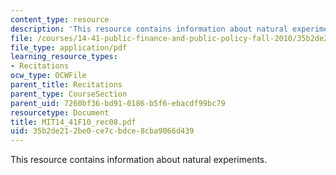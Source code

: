 ```yaml
---
content_type: resource
description: 'This resource contains information about natural experiments. '
file: /courses/14-41-public-finance-and-public-policy-fall-2010/35b2de212be0ce7cbdce8cba9066d439_MIT14_41F10_rec08.pdf
file_type: application/pdf
learning_resource_types:
- Recitations
ocw_type: OCWFile
parent_title: Recitations
parent_type: CourseSection
parent_uid: 7260bf36-bd91-0186-b5f6-ebacdf99bc79
resourcetype: Document
title: MIT14_41F10_rec08.pdf
uid: 35b2de21-2be0-ce7c-bdce-8cba9066d439
---
```

This resource contains information about natural experiments. 


